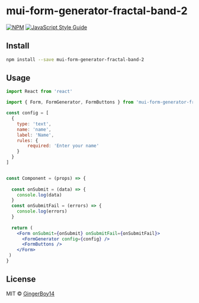 # mui-form-generator-fractal-band-2


[![NPM](https://img.shields.io/npm/v/mui-form-generator-fractal-band-2.svg)](https://www.npmjs.com/package/mui-form-generator-fractal-band-2) [![JavaScript Style Guide](https://img.shields.io/badge/code_style-standard-brightgreen.svg)](https://standardjs.com)

## Install

```bash
npm install --save mui-form-generator-fractal-band-2
```

## Usage

```jsx
import React from 'react'

import { Form, FormGenerator, FormButtons } from 'mui-form-generator-fractal-band-2'

const config = [
  {
    type: 'text',
    name: 'name',
    label: 'Name',
    rules: {
    	required: 'Enter your name'
    }
  }
] 


const Component = (props) => {
	
  const onSubmit = (data) => {
	console.log(data)
  }
  const onSubmitFail = (errors) => {
	console.log(errors)
  }
	
  return (
    <Form onSubmit={onSubmit} onSubmitFail={onSubmitFail}>
      <FormGenerator config={config} />
      <FormButtons />
    </Form>
 )
}
```

## License

MIT © [GingerBoy14](https://github.com/GingerBoy14)
